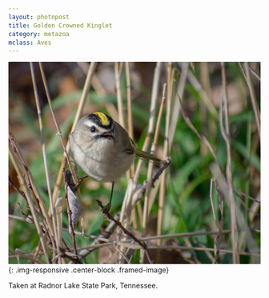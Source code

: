 ```yaml
---
layout: photopost
title: Golden Crowned Kinglet
category: metazoa
mclass: Aves
---
```


![Golden Crowned Kinglet](/images/20171227_golden_crowned_kinglet_s.jpg){: .img-responsive .center-block .framed-image}

Taken at Radnor Lake State Park, Tennessee.
